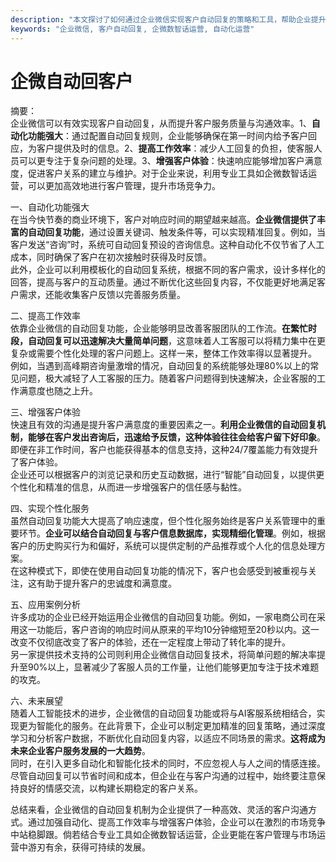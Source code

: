 ```yaml
---
description: "本文探讨了如何通过企业微信实现客户自动回复的策略和工具，帮助企业提升客户沟通效率。"
keywords: "企业微信, 客户自动回复, 企微数智话运营, 自动化运营"
---
```

# 企微自动回客户

摘要：  
企业微信可以有效实现客户自动回复，从而提升客户服务质量与沟通效率。1、**自动化功能强大**：通过配置自动回复规则，企业能够确保在第一时间内给予客户回应，为客户提供及时的信息。2、**提高工作效率**：减少人工回复的负担，使客服人员可以更专注于复杂问题的处理。3、**增强客户体验**：快速响应能够增加客户满意度，促进客户关系的建立与维护。对于企业来说，利用专业工具如企微数智话运营，可以更加高效地进行客户管理，提升市场竞争力。

一、自动化功能强大  
在当今快节奏的商业环境下，客户对响应时间的期望越来越高。**企业微信提供了丰富的自动回复功能**，通过设置关键词、触发条件等，可以实现精准回复。例如，当客户发送“咨询”时，系统可自动回复预设的咨询信息。这种自动化不仅节省了人工成本，同时确保了客户在初次接触时获得及时反馈。  
此外，企业可以利用模板化的自动回复系统，根据不同的客户需求，设计多样化的回答，提高与客户的互动质量。通过不断优化这些回复内容，不仅能更好地满足客户需求，还能收集客户反馈以完善服务质量。

二、提高工作效率  
依靠企业微信的自动回复功能，企业能够明显改善客服团队的工作流。**在繁忙时段，自动回复可以迅速解决大量简单问题**，这意味着人工客服可以将精力集中在更复杂或需要个性化处理的客户问题上。这样一来，整体工作效率得以显著提升。  
例如，当遇到高峰期咨询量激增的情况，自动回复的系统能够处理80%以上的常见问题，极大减轻了人工客服的压力。随着客户问题得到快速解决，企业客服的工作满意度也随之上升。

三、增强客户体验  
快速且有效的沟通是提升客户满意度的重要因素之一。**利用企业微信的自动回复机制，能够在客户发出咨询后，迅速给予反馈，这种体验往往会给客户留下好印象**。即便在非工作时间，客户也能获得基本的信息支持，这种24/7覆盖能力有效提升了客户体验。  
企业还可以根据客户的浏览记录和历史互动数据，进行“智能”自动回复，以提供更个性化和精准的信息，从而进一步增强客户的信任感与黏性。

四、实现个性化服务  
虽然自动回复功能大大提高了响应速度，但个性化服务始终是客户关系管理中的重要环节。**企业可以结合自动回复与客户信息数据库，实现精细化管理**。例如，根据客户的历史购买行为和偏好，系统可以提供定制的产品推荐或个人化的信息处理方案。  
在这种模式下，即使在使用自动回复功能的情况下，客户也会感受到被重视与关注，这有助于提升客户的忠诚度和满意度。

五、应用案例分析  
许多成功的企业已经开始运用企业微信的自动回复功能。例如，一家电商公司在采用这一功能后，客户咨询的响应时间从原来的平均10分钟缩短至20秒以内。这一改变不仅彻底改变了客户的体验，还在一定程度上带动了转化率的提升。  
另一家提供技术支持的公司则利用企业微信自动回复技术，将简单问题的解决率提升至90%以上，显著减少了客服人员的工作量，让他们能够更加专注于技术难题的攻克。

六、未来展望  
随着人工智能技术的进步，企业微信的自动回复功能或将与AI客服系统相结合，实现更为智能化的服务。在此背景下，企业可以制定更加精准的回复策略，通过深度学习和分析客户数据，不断优化自动回复内容，以适应不同场景的需求。**这将成为未来企业客户服务发展的一大趋势**。  
同时，在引入更多自动化和智能化技术的同时，不应忽视人与人之间的情感连接。尽管自动回复可以节省时间和成本，但企业在与客户沟通的过程中，始终要注意保持良好的情感交流，以构建长期稳定的客户关系。

总结来看，企业微信的自动回复机制为企业提供了一种高效、灵活的客户沟通方式。通过加强自动化、提高工作效率与增强客户体验，企业可以在激烈的市场竞争中站稳脚跟。倘若结合专业工具如企微数智话运营，企业更能在客户管理与市场运营中游刃有余，获得可持续的发展。

